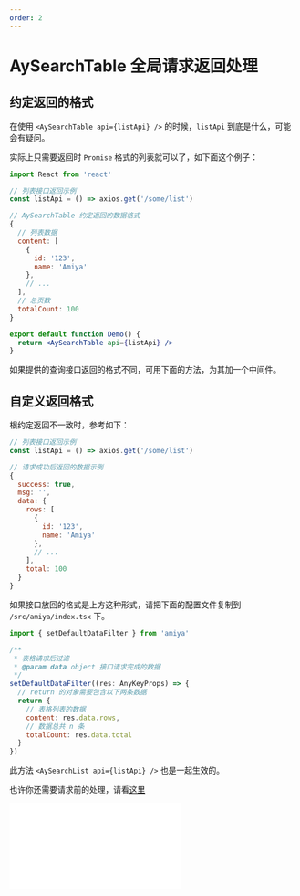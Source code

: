 ```yaml
---
order: 2
---
```


# AySearchTable 全局请求返回处理

## 约定返回的格式

在使用 `<AySearchTable api={listApi} />` 的时候，`listApi` 到底是什么，可能会有疑问。

实际上只需要返回时 `Promise` 格式的列表就可以了，如下面这个例子：

```jsx | pure
import React from 'react'

// 列表接口返回示例
const listApi = () => axios.get('/some/list')

// AySearchTable 约定返回的数据格式
{
  // 列表数据
  content: [
    {
      id: '123',
      name: 'Amiya'
    },
    // ...
  ],
  // 总页数
  totalCount: 100
}

export default function Demo() {
  return <AySearchTable api={listApi} />
}
```

如果提供的查询接口返回的格式不同，可用下面的方法，为其加一个中间件。

## 自定义返回格式

根约定返回不一致时，参考如下：

```js
// 列表接口返回示例
const listApi = () => axios.get('/some/list')

// 请求成功后返回的数据示例
{
  success: true,
  msg: '',
  data: {
    rows: [
      {
        id: '123',
        name: 'Amiya'
      },
      // ...
    ],
    total: 100
  }
}

```

如果接口放回的格式是上方这种形式，请把下面的配置文件复制到 `/src/amiya/index.tsx` 下。

```js
import { setDefaultDataFilter } from 'amiya'

/**
 * 表格请求后过滤
 * @param data object 接口请求完成的数据
 */
setDefaultDataFilter((res: AnyKeyProps) => {
  // return 的对象需要包含以下两条数据
  return {
    // 表格列表的数据
    content: res.data.rows,
    // 数据总共 n 条
    totalCount: res.data.total
  }
})
```

此方法 `<AySearchList api={listApi} />` 也是一起生效的。

也许你还需要请求前的处理，请看[这里](./set-default-search-filter)

<embed src="./index.md"></embed>
